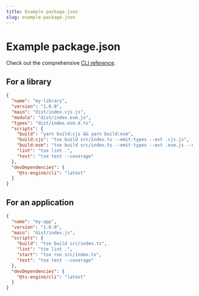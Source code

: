 ```yaml
---
title: Example package.json
slug: example-package-json
---
```


# Example package.json

Check out the comprehensive [CLI reference](/docs/cli-reference).

## For a library

```json
{
  "name": "my-library",
  "version": "1.0.0",
  "main": "dist/index.cjs.js",
  "module": "dist/index.esm.js",
  "types": "dist/index.esm.d.ts",
  "scripts": {
    "build": "yarn build:cjs && yarn build:esm",
    "build:cjs": "tse build src/index.ts --emit-types --ext .cjs.js",
    "build:esm": "tse build src/index.ts --emit-types --ext .esm.js --output esm",
    "lint": "tse lint .",
    "test": "tse test --coverage"
  },
  "devDependencies": {
    "@ts-engine/cli": "latest"
  }
}
```

## For an application

```json
{
  "name": "my-app",
  "version": "1.0.0",
  "main": "dist/index.js",
  "scripts": {
    "build": "tse build src/index.ts",
    "lint": "tse lint .",
    "start": "tse run src/index.ts",
    "test": "tse test --coverage"
  },
  "devDependencies": {
    "@ts-engine/cli": "latest"
  }
}
```
